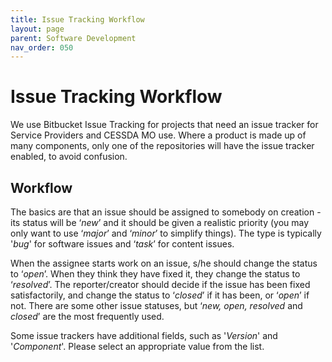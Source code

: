```yaml
---
title: Issue Tracking Workflow
layout: page
parent: Software Development
nav_order: 050
---
```


# Issue Tracking Workflow

We use Bitbucket Issue Tracking for projects that need an issue tracker for Service Providers and CESSDA MO use.
Where a product is made up of many components, only one of the repositories will have the issue tracker enabled, to avoid confusion.

## Workflow

The basics are that an issue should be assigned to somebody on creation - its status will be ‘*new*’
and it should be given a realistic priority (you may only want to use ‘*major*’ and ‘*minor*’ to simplify things).
The type is typically '*bug*' for software issues and ‘*task*’ for content issues.

When the assignee starts work on an issue, s/he should change the status to ‘*open*’.
When they think they have fixed it, they change the status to ‘*resolved*’.
The reporter/creator should decide if the issue has been fixed satisfactorily,
and change the status to ‘*closed*’ if it has been, or ‘*open*’ if not.
There are some other issue statuses, but ‘*new, open, resolved* and *closed*’ are the most frequently used.

Some issue trackers have additional fields, such as '*Version*' and '*Component*'. Please select an appropriate value from the list.
